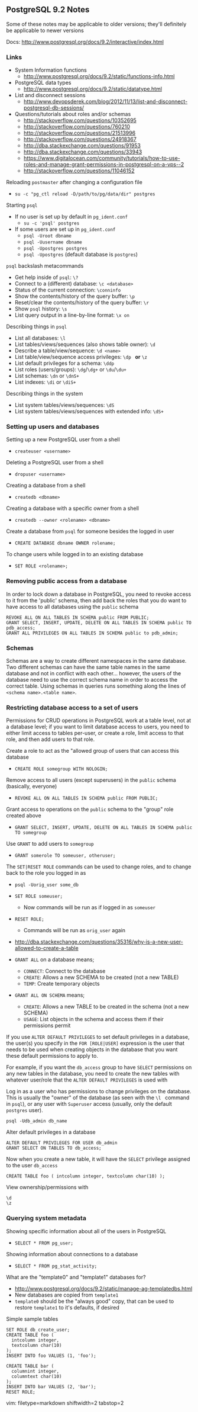 ## PostgreSQL 9.2 Notes ##

Some of these notes may be applicable to older versions; they'll definitely be
applicable to newer versions

Docs: http://www.postgresql.org/docs/9.2/interactive/index.html

### Links ###
- System Information functions
  - http://www.postgresql.org/docs/9.2/static/functions-info.html
- PostgreSQL data types
  - http://www.postgresql.org/docs/9.2/static/datatype.html
- List and disconnect sessions
  - http://www.devopsderek.com/blog/2012/11/13/list-and-disconnect-postgresql-db-sessions/
- Questions/tutorials about roles and/or schemas
  - http://stackoverflow.com/questions/10352695
  - http://stackoverflow.com/questions/760210
  - http://stackoverflow.com/questions/21513996
  - http://stackoverflow.com/questions/24918367
  - http://dba.stackexchange.com/questions/91953
  - http://dba.stackexchange.com/questions/33943
  - https://www.digitalocean.com/community/tutorials/how-to-use-roles-and-manage-grant-permissions-in-postgresql-on-a-vps--2
  - http://stackoverflow.com/questions/11046152

Reloading `postmaster` after changing a configuration file
- `su -c "pg_ctl reload -D/path/to/pg/data/dir" postgres`

Starting `psql`
- If no user is set up by default in `pg_ident.conf`
  - `su -c 'psql' postgres`
- If some users are set up in `pg_ident.conf`
  - `psql -Uroot dbname`
  - `psql -Uusername dbname`
  - `psql -Upostgres postgres`
  - `psql -Upostgres` (default database is `postgres`)

`psql` backslash metacommands
- Get help inside of `psql`: `\? `
- Connect to a (different) database: `\c <database>`
- Status of the current connection: `\conninfo`
- Show the contents/history of the query buffer: `\p `
- Reset/clear the contents/history of the query buffer: `\r `
- Show `psql` history: `\s `
- List query output in a line-by-line format: `\x on`

Describing things in `psql`
- List all databases: `\l `
- List tables/views/sequences (also shows table owner): `\d `
- Describe a table/view/sequence: `\d <name> `
- List table/view/sequence access privileges: `\dp ` **or** ` \z `
- List default privileges for a schema: `\ddp `
- List roles (users/groups): `\dg`/`\dg+` or `\du`/`\du+`
- List schemas: `\dn` or `\dnS+`
- List indexes: `\di` or `\diS+`

Describing things in the system
- List system tables/views/sequences: `\dS `
- List system tables/views/sequences with extended info: `\dS+ `

### Setting up users and databases ###
Setting up a new PostgreSQL user from a shell
- `createuser <username>`

Deleting a PostgreSQL user from a shell
- `dropuser <username>`

Creating a database from a shell
- `createdb <dbname>`

Creating a database with a specific owner from a shell
- `createdb --owner <rolename> <dbname>`

Create a database from `psql` for someone besides the logged in user
- `CREATE DATABASE dbname OWNER rolename;`

To change users while logged in to an existing database
- `SET ROLE <rolename>;`

### Removing public access from a database ###
In order to lock down a database in PostgreSQL, you need to revoke access to
it from the 'public' schema, then add back the roles that you do want to have
access to all databases using the `public` schema

    REVOKE ALL ON ALL TABLES IN SCHEMA public FROM PUBLIC;
    GRANT SELECT, INSERT, UPDATE, DELETE ON ALL TABLES IN SCHEMA public TO
    pdb_access;
    GRANT ALL PRIVILEGES ON ALL TABLES IN SCHEMA public to pdb_admin;

### Schemas ###
Schemas are a way to create different namespaces in the same database.  Two
different schemas can have the same table names in the same database and not
in conflict with each other... however, the users of the database need to use
the correct schema name in order to access the correct table.  Using schemas
in queries runs something along the lines of `<schema name>.<table name>`.

### Restricting database access to a set of users ###
Permissions for CRUD operations in PostgreSQL work at a table level, not at a
database level; if you want to limit database access to users, you need to
either limit access to tables per-user, or create a role, limit access to that
role, and then add users to that role.

Create a role to act as the "allowed group of users that can access this
database
- `CREATE ROLE somegroup WITH NOLOGIN;`

Remove access to all users (except superusers) in the `public` schema
(basically, everyone)
- `REVOKE ALL ON ALL TABLES IN SCHEMA public FROM PUBLIC;`

Grant access to operations on the `public` schema to the "group" role created
above
- `GRANT SELECT, INSERT, UPDATE, DELETE ON ALL TABLES IN SCHEMA public TO
  somegroup`

Use `GRANT` to add users to `somegroup`
- `GRANT somerole TO someuser, otheruser;`

The `SET|RESET ROLE` commands can  be used to change roles, and to change back
to the role you logged in as

- `psql -Uorig_user some_db`
- `SET ROLE someuser;`
  - Now commands will be run as if logged in as `someuser`
- `RESET ROLE;`
  - Commands will be run as `orig_user` again

- http://dba.stackexchange.com/questions/35316/why-is-a-new-user-allowed-to-create-a-table
- `GRANT ALL` on a database means;
  - `CONNECT`: Connect to the database
  - `CREATE`: Allows a new SCHEMA to be created (not a new TABLE)
  - `TEMP`: Create temporary objects
- `GRANT ALL ON SCHEMA` means;
  - `CREATE`: Allows a new TABLE to be created in the schema (not a new
    SCHEMA)
  - `USAGE`: List objects in the schema and access them if their
    permissions permit

If you use `ALTER DEFAULT PRIVILEGES` to set default privileges in a database,
the user(s) you specify in the `FOR [ROLE|USER]` expression is the user that
needs to be used when creating objects in the database that you want these
default permissions to apply to.

For example, if you want the `db_access` group to have `SELECT` permissions on
any new tables in the database, you need to create the new tables with
whatever user/role that the `ALTER DEFAULT PRIVILEGES` is used with

Log in as a user who has permissions to change privileges on the database.
This is usually the "owner" of the database (as seen with the `\l ` command in
`psql`), or any user with `Superuser` access (usually, only the default
`postgres` user).

    psql -Udb_admin db_name

Alter default privileges in a database

    ALTER DEFAULT PRIVILEGES FOR USER db_admin
    GRANT SELECT ON TABLES TO db_access;

Now when you create a new table, it will have the `SELECT` privilege assigned
to the user `db_access`

    CREATE TABLE foo ( intcolumn integer, textcolumn char(10) );

View ownership/permissions with

    \d
    \z

### Querying system metadata ###
Showing specific information about all of the users in PostgreSQL
- `SELECT * FROM pg_user;`

Showing information about connections to a database
- `SELECT * FROM pg_stat_activity;`

What are the "template0" and "template1" databases for?
- http://www.postgresql.org/docs/9.2/static/manage-ag-templatedbs.html
- New databases are copied from `template1`
- `template0` should be the "always good" copy, that can be used to restore
  `template1` to it's defaults, if desired

Simple sample tables

    SET ROLE db_create_user;
    CREATE TABLE foo (
      intcolumn integer,
      textcolumn char(10)
    );
    INSERT INTO foo VALUES (1, 'foo');

    CREATE TABLE bar (
      columnint integer,
      columntext char(10)
    );
    INSERT INTO bar VALUES (2, 'bar');
    RESET ROLE;


vim: filetype=markdown shiftwidth=2 tabstop=2
